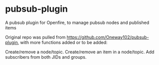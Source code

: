 pubsub-plugin
=============


A pubsub plugin for Openfire, to manage pubsub nodes and published items

Original repo was pulled from https://github.com/Oneway102/pubsub-plugin, with more functions added or to be added:

Create/remove a node/topic. Create/remove an item in a node/topic. Add subscribers from both JIDs and groups.